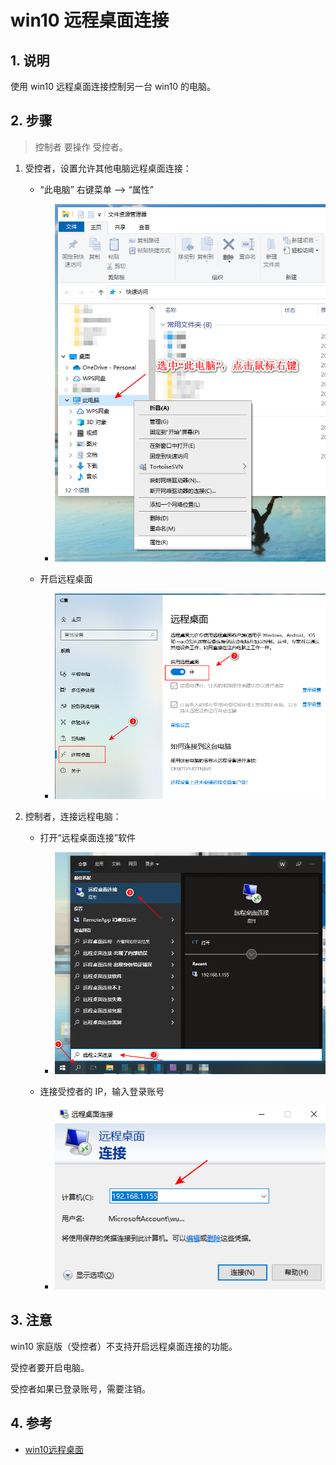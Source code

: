 # win10 远程桌面连接

## 1. 说明

使用 win10 远程桌面连接控制另一台 win10 的电脑。


## 2. 步骤

>控制者 要操作 受控者。

1. 受控者，设置允许其他电脑远程桌面连接：

    * “此电脑” 右键菜单 --> “属性”

        * ![./images/win10_remote_link_1.png](../_images/win10_remote_link_1.png) 

    * 开启远程桌面    

        * ![./images/win10_remote_link_2.png](../_images/win10_remote_link_2.png) 

2. 控制者，连接远程电脑：

    * 打开“远程桌面连接”软件

        * ![./images/win10_remote_link_3.png](../_images/win10_remote_link_3.png) 

    * 连接受控者的 IP，输入登录账号
    
        * ![./images/win10_remote_link_4.png](../_images/win10_remote_link_4.png) 

## 3. 注意

win10 家庭版（受控者）不支持开启远程桌面连接的功能。

受控者要开启电脑。

受控者如果已登录账号，需要注销。

## 4. 参考

* [win10远程桌面](https://www.51dongshi.com/ebedfaccrc.html)